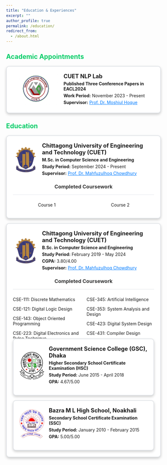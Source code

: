 ```yaml
---
title: "Education & Experiences"
excerpt: ""
author_profile: true
permalink: /education/
redirect_from: 
  - /about.html
---
```


<!---
**Chittagong University of Engineering and Technology [(CUET)](https://www.cuet.ac.bd/dept/cse)**   
*M.Sc. in Computer Science and Engineering*   
Study Period: <b>September 2024 - Present</b><br>  
Supervisor: [Dr. Mahfuzulhoq Chowdhury](https://www.semanticscholar.org/author/Mahfuzulhoq-Chowdhury/37296895) 

**Chittagong University of Engineering and Technology [(CUET)](https://www.cuet.ac.bd/dept/cse)**   
*B.Sc. in Computer Science and Engineering*   
Study Period: <b>February 2019 - May 2024</b><br>
CGPA: <b>3.80/4.00</b>  
Supervisor: [Dr. Mahfuzulhoq Chowdhury](https://www.semanticscholar.org/author/Mahfuzulhoq-Chowdhury/37296895) 

**Government Science College, Dhaka [(GSC)](https://www.gsctd.edu.bd/)**   
*Higher Secondary School Certificate Examination (HSC)*   
Study Period: <b>June 2015 - April 2018</b><br>
GPA: <b>4.67/5.00</b>  

**Bazra M L High School, Dhaka [(BHS)](https://www.sohopathi.com/bazra-ml-high-school/)**   
*Secondary School Certificate Examination (SSC)*   
Study Period: <b>January 2010 - February 2015</b><br>
GPA: <b>5.00/5.00</b>


Position: <b>1<sup>st</sup>/103</b>
CGPA: <b>4.00/4.00</b>  
Position: <b>1<sup>st</sup>/48</b>
-->


## <font color="#00cc66"> Academic Appointments </font>
<!---
 **Researcher <font color="#541A75">[November 2023 - Present]</font>**    
 *CUET NLP Lab*
 -->
<div align="center" style="margin-bottom: 15px;">
  <div style="border: 2px solid #e1e4e8; border-radius: 10px; padding: 20px; max-width: 100%; margin: auto; box-shadow: 0px 4px 8px rgba(0,0,0,0.2); background-color: #fff;">
    <div style="display: flex; align-items: center;">
      <img src="https://raw.githubusercontent.com/Salman1804102/salman1804102.github.io/master/Gallery/nlplab.jpg" alt="NLPLAB Logo" style="width: 150px; height: auto; margin-right: 15px;">
      <div style="text-align: left;">
        <p style="margin: 0; font-size: 1.3em; font-weight: bold;">CUET NLP Lab</p>
        <p style="margin: 5px 0; font-size: 1.0em;"><strong>Published Three Conference Papers in EACL2024</strong></p>
        <p style="margin: 5px 0;"><strong>Work Period:</strong> November 2023 - Present</p>
        <p style="margin: 5px 0;"><strong>Supervisor:</strong> <a href="https://scholar.google.com/citations?hl=en&user=srYxYhcAAAAJ&view_op=list_works&sortby=pubdate" style="color: #007bff; text-decoration-line: underline;">Prof. Dr. Moshiul Hoque</a></p>
      </div>
    </div>
  </div>
</div>

## <font color="#00cc66"> Education </font>

<div align="center" style="margin-bottom: 15px;">
  <div style="border: 2px solid #e1e4e8; border-radius: 10px; padding: 20px; max-width: 100%; margin: auto; box-shadow: 0px 4px 8px rgba(0,0,0,0.2); background-color: #fff;">
    <div style="display: flex; align-items: center; margin-bottom: 20px;">
      <img src="https://raw.githubusercontent.com/Salman1804102/salman1804102.github.io/master/Gallery/cuetlogo.png" alt="CUET Logo" style="width: 80px; height: auto; margin-right: 15px;">
      <div style="text-align: left;">
        <p style="margin: 0; font-size: 1.3em; font-weight: bold;">Chittagong University of Engineering and Technology (CUET)</p>
        <p style="margin: 5px 0; font-size: 1.0em;"><strong>M.Sc. in Computer Science and Engineering</strong></p>
        <p style="margin: 5px 0;"><strong>Study Period:</strong> September 2024 - Present</p>
        <p style="margin: 5px 0;"><strong>Supervisor:</strong> <a href="https://www.semanticscholar.org/author/Mahfuzulhoq-Chowdhury/37296895" style="color: #007bff; text-decoration-line: underline;">Prof. Dr. Mahfuzulhoq Chowdhury</a></p>
      </div>
    </div>
    <h3 style="margin-top: 0; color: #333; text-align: center;">Completed Coursework</h3>
    <div style="display: flex; justify-content: space-between; overflow-y: auto; max-height: 150px; border-top: 1px solid #e1e4e8; padding-top: 10px;">
      <div style="width: 48%; word-wrap: break-word;">
        <p>Course 1</p>
        <!-- Add more courses here -->
      </div>
      <div style="width: 48%; word-wrap: break-word;">
        <p>Course 2</p>
        <!-- Add more courses here -->
      </div>
    </div>
  </div>
</div>


<div align="center" style="margin-bottom: 15px;">
  <div style="border: 2px solid #e1e4e8; border-radius: 10px; padding: 20px; max-width: 100%; margin: auto; box-shadow: 0px 4px 8px rgba(0,0,0,0.2); background-color: #fff;">
    <div style="display: flex; align-items: center; margin-bottom: 20px;">
      <img src="https://raw.githubusercontent.com/Salman1804102/salman1804102.github.io/master/Gallery/cuetlogo.png" alt="CUET Logo" style="width: 80px; height: auto; margin-right: 15px;">
      <div style="text-align: left;">
        <p style="margin: 0; font-size: 1.3em; font-weight: bold;">Chittagong University of Engineering and Technology (CUET)</p>
        <p style="margin: 5px 0; font-size: 1.0em;"><strong>B.Sc. in Computer Science and Engineering</strong></p>
        <p style="margin: 5px 0;"><strong>Study Period:</strong> February 2019 - May 2024</p>
        <p style="margin: 5px 0;"><strong>CGPA:</strong> 3.80/4.00</p>
        <p style="margin: 5px 0;"><strong>Supervisor:</strong> <a href="https://www.semanticscholar.org/author/Mahfuzulhoq-Chowdhury/37296895" style="color: #007bff; text-decoration-line: underline;">Prof. Dr. Mahfuzulhoq Chowdhury</a></p>
      </div>
    </div>
    <h3 style="margin-top: 0; color: #333; text-align: center;">Completed Coursework</h3>
    <div style="display: flex; justify-content: space-between; overflow-y: auto; max-height: 150px; border-top: 1px solid #e1e4e8; padding-top: 10px; gap: 20px;">
      <div style="width: 48%; text-align: left; word-wrap: break-word;">
        <p>CSE-111: Discrete Mathematics</p>
        <p>CSE-121: Digital Logic Design</p>
        <p>CSE-143: Object Oriented Programming</p>
        <p>CSE-223: Digital Electronics and Pulse Technique</p>
        <p>CSE-241: Data Structure</p>
        <p>CSE-243: Algorithm Design and Analysis</p>
        <p>CSE-245: Numerical Analysis</p>
        <p>CSE-251: Database Management Systems</p>
        <p>CSE-311: Computer Networks</p>
        <p>CSE-313: Data Communication</p>
        <p>CSE-321: Computer Architecture</p>
        <p>CSE-331: Theory of Computing</p>
        <p>CSE-333: Microprocessors and Assembly Language Programming</p>
        <p>CSE-335: Operating Systems</p>
        <p>CSE-337: Computer Peripherals and Interfacing</p>
      </div>
      <div style="width: 48%; text-align: left; word-wrap: break-word;">
        <p>CSE-345: Artificial Intelligence</p>
        <p>CSE-353: System Analysis and Design</p>
        <p>CSE-423: Digital System Design</p>
        <p>CSE-431: Compiler Design</p>
        <p>CSE-433: Software Engineering</p>
        <p>CSE-435: Information Security</p>
        <p>CSE-457: Computer Graphics</p>
        <p>CSE-463: Machine Learning</p>
        <p>CSE-489: Software Architecture</p>
    </div>
  </div>
    <!--
    <div style="display: flex; justify-content: space-between; overflow-y: auto; max-height: 150px; border-top: 1px solid #e1e4e8; padding-top: 10px; flex-wrap: wrap; gap: 20px;">
  <div style="width: 200px;">
    <p style="margin: 0; text-align: left; padding-left: 20px; text-indent: -20px;">CSE-111: Discrete Mathematics</p>
  </div>
  <div style="width: 200px;">
    <p style="margin: 0; text-align: left; padding-left: 20px; text-indent: -20px;">CSE-121: Digital Logic Design</p>
  </div>
  <div style="width: 200px;">
    <p style="margin: 0; text-align: left; padding-left: 20px; text-indent: -20px;">CSE-143: Object Oriented Programming</p>
  </div>
  <div style="width: 200px;">
    <p style="margin: 0; text-align: left; padding-left: 40px; text-indent: -20px;">CSE-223: Digital Electronics and Pulse Technique</p>
  </div>
  <div style="width: 200px;">
    <p style="margin: 0; text-align: left; padding-left: 20px; text-indent: -20px;">CSE-241: Data Structure</p>
  </div>
  <div style="width: 200px;">
    <p style="margin: 0; text-align: left; padding-left: 20px; text-indent: -20px;">CSE-243: Algorithm Design and Analysis</p>
  </div>
  <div style="width: 200px;">
    <p style="margin: 0; text-align: left; padding-left: 20px; text-indent: -20px;">CSE-245: Numerical Analysis</p>
  </div>
  <div style="width: 200px;">
    <p style="margin: 0; text-align: left; padding-left: 20px; text-indent: -20px;">CSE-251: Database Management Systems</p>
  </div>
  <div style="width: 200px;">
    <p style="margin: 0; text-align: left; padding-left: 20px; text-indent: -20px;">CSE-311: Computer Networks</p>
  </div>
  <div style="width: 200px;">
    <p style="margin: 0; text-align: left; padding-left: 20px; text-indent: -20px;">CSE-313: Data Communication</p>
  </div>
  <div style="width: 200px;">
    <p style="margin: 0; text-align: left; padding-left: 20px; text-indent: -20px;">CSE-321: Computer Architecture</p>
  </div>
  <div style="width: 200px;">
    <p style="margin: 0; text-align: left; padding-left: 20px; text-indent: -20px;">CSE-331: Theory of Computing</p>
  </div>
  <div style="width: 200px;">
    <p style="margin: 0; text-align: left; padding-left: 20px; text-indent: -20px;">CSE-333: Microprocessors and Assembly Language Programming</p>
  </div>
  <div style="width: 200px;">
    <p style="margin: 0; text-align: left; padding-left: 20px; text-indent: -20px;">CSE-335: Operating Systems</p>
  </div>
  <div style="width: 200px;">
    <p style="margin: 0; text-align: left; padding-left: 20px; text-indent: -20px;">CSE-337: Computer Peripherals and Interfacing</p>
  </div>
  <div style="width: 200px;">
    <p style="margin: 0; text-align: left; padding-left: 20px; text-indent: -20px;">CSE-345: Artificial Intelligence</p>
  </div>
  <div style="width: 200px;">
    <p style="margin: 0; text-align: left; padding-left: 20px; text-indent: -20px;">CSE-353: System Analysis and Design</p>
  </div>
  <div style="width: 200px;">
    <p style="margin: 0; text-align: left; padding-left: 20px; text-indent: -20px;">CSE-357: Computer Graphics</p>
  </div>
  <div style="width: 200px;">
    <p style="margin: 0; text-align: left; padding-left: 20px; text-indent: -20px;">CSE-363: Machine Learning</p>
  </div>
  <div style="width: 200px;">
    <p style="margin: 0; text-align: left; padding-left: 20px; text-indent: -20px;">CSE-423: Digital System Design</p>
  </div>
  <div style="width: 200px;">
    <p style="margin: 0; text-align: left; padding-left: 20px; text-indent: -20px;">CSE-431: Compiler Design</p>
  </div>
  <div style="width: 200px;">
    <p style="margin: 0; text-align: left; padding-left: 20px; text-indent: -20px;">CSE-433: Software Engineering</p>
  </div>
  <div style="width: 200px;">
    <p style="margin: 0; text-align: left; padding-left: 20px; text-indent: -20px;">CSE-435: Information Security</p>
  </div>
  <div style="width: 200px;">
    <p style="margin: 0; text-align: left; padding-left: 20px; text-indent: -20px;">CSE-457: Computer Graphics</p>
  </div>
  <div style="width: 200px;">
    <p style="margin: 0; text-align: left; padding-left: 20px; text-indent: -20px;">CSE-463: Machine Learning</p>
  </div>
  <div style="width: 200px;">
    <p style="margin: 0; text-align: left; padding-left: 20px; text-indent: -20px;">CSE-489: Software Architecture</p>
  </div>
</div>

  </div>
</div>
-->
<div align="center" style="margin-bottom: 15px;">
  <div style="border: 2px solid #e1e4e8; border-radius: 10px; padding: 20px; max-width: 100%; margin: auto; box-shadow: 0px 4px 8px rgba(0,0,0,0.2); background-color: #fff;">
    <div style="display: flex; align-items: center; margin-bottom: 10px;">
      <img src="https://raw.githubusercontent.com/Salman1804102/salman1804102.github.io/master/Gallery/gsclogo.png" alt="GSC Logo" style="width: 80px; height: auto; margin-right: 15px;">
      <div style="text-align: left;">
        <p style="margin: 0; font-size: 1.3em; font-weight: bold;">Government Science College (GSC), Dhaka</p>
        <p style="margin: 5px 0; font-size: 1.0em;"><strong>Higher Secondary School Certificate Examination (HSC)</strong></p>
        <p style="margin: 5px 0;"><strong>Study Period:</strong> June 2015 - April 2018</p>
        <p style="margin: 5px 0;"><strong>GPA:</strong> 4.67/5.00</p>
      </div>
    </div>
  </div>
</div>

<div align="center">
  <div style="border: 2px solid #e1e4e8; border-radius: 10px; padding: 20px; max-width: 100%; margin: auto; box-shadow: 0px 4px 8px rgba(0,0,0,0.2); background-color: #fff;">
    <div style="display: flex; align-items: center; margin-bottom: 10px;">
      <img src="https://raw.githubusercontent.com/Salman1804102/salman1804102.github.io/master/Gallery/bazra.jpeg" alt="BHS Logo" style="width: 80px; height: auto; margin-right: 15px;">
      <div style="text-align: left;">
        <p style="margin: 0; font-size: 1.3em; font-weight: bold;">Bazra M L High School, Noakhali</p>
        <p style="margin: 5px 0; font-size: 1.0em;"><strong>Secondary School Certificate Examination (SSC)</strong></p>
        <p style="margin: 5px 0;"><strong>Study Period:</strong> January 2010 - February 2015</p>
        <p style="margin: 5px 0;"><strong>GPA:</strong> 5.00/5.00</p>
      </div>
    </div>
  </div>
</div>

<!---
## <font color="#00cc66"> Certifications </font>

**HackerRank Problem Solving Intermediate**   
[*<font color="#ff6633">[Certificate URL]</font>*](https://www.hackerrank.com/certificates/46d4f5be4923) [*<font color="#ff6633">[DL Notes]</font>*](https://github.com/omar-sharif03/Deep-Learning-Notes) [(Coursera)](https://www.coursera.org/specializations/deep-learning)

   * Get the foundations of deep learning and learn about CNN, RNNs, LSTM, Adam, Dropout, BatchNorm, Xavier/He initialization and other hyper-parameter optimization techniques which help me to build successful deep learning projects.
   * Implement different case studies on autonomous driving, sign language reading, music generation, and natural language processing using tensorflow and python.
          
**DeepLearning.AI TensorFlow Developer Specialization**  
[*<font color="#ff6633">[TensorFlow]</font>*](https://www.coursera.org/account/accomplishments/specialization/certificate/5E2FDBG5ALDR) [(Coursera)](https://www.coursera.org/professional-certificates/tensorflow-in-practice)
  * Built basic neural network, GRUs, LSTMs using tensorflow and get profound implementation knowledge of tensorflow.
  * Learned how to improve network performance using convolutions, how to teach machines to understand, analyze, and respond to human speech with natural language processing systems.

**Natural Language Processing Specialization**  
[*<font color="#ff6633">[Enrolled]</font>*](https://www.coursera.org/specializations/natural-language-processing?)
   * Will learn about recurrent neural networks, LSTMs, GRUs & Siamese network in TensorFlow & Trax for sentiment analysis, text generation & named entity recognition.
   * Will apply encoder-decoder & self-attention to machine translate complete sentences, summarize text, build chatbots & question-answering.
-->
